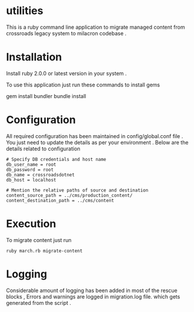 utilities
=========

This is a ruby command line application to migrate managed content from crossroads legacy system to milacron codebase . 


Installation 
============

Install ruby 2.0.0 or latest version in your system . 

To use this application just run these commands to install gems

gem install bundler
bundle install



Configuration 
=============

All required configuration has been maintained in config/global.conf file . You just need to update the details as per your environment . 
Below are the details related to configuration 

```
# Specify DB credentials and host name 
db_user_name = root
db_password = root
db_name = crossroadsdotnet
db_host = localhost

# Mention the relative paths of source and destination 
content_source_path = ../cms/production_content/
content_destination_path = ../cms/content
```


Execution 
=========

To migrate content just run 
```
ruby march.rb migrate-content 
```

Logging 
=======

Considerable amount of logging has been added in most of the rescue blocks , Errors and warnings are logged in migration.log file. which gets generated from the script . 



